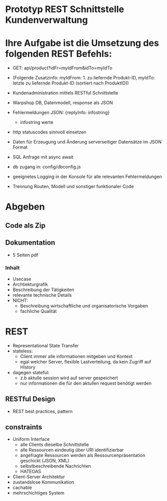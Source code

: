 # Prototyp REST Schnittstelle Kundenverwaltung
# Ihre Aufgabe ist die Umsetzung des folgenden REST Befehls:  
- GET: api/product?idFr=myIdFrom&idTo=myIdTo    
- (Folgende Zusatzinfo: myIdFrom: 1. zu liefernde Produkt-ID, myIdTo: letzte zu liefernde Produkt-ID (sortiert nach ProduktID))

- Kundenadministration mittels RESTful Schnittstelle
- Warpshop DB,  Datenmodell, response als JSON
- Fehlermeldungen JSON: {replyInfo: infostring}
  - infostring werte
- http statuscodes sinnvoll einsetzen
- Daten für Erzeugung und Änderung serverseitiger Datensätze im JSON Format
- SQL Anfrage mit async await
- db zugang in: config/dbconfig.js
- geeignetes Logging in der Konsole für alle relevanten Fehlermeldungen
- Trennung Routen, Modell und sonstiger funktionaler Code
# Abgeben
## Code als Zip
## Dokumentation
- 5 Seiten pdf
### Inhalt
- Usecase
- Archtiekturgrafik
- Beschreibung der Tätigkeiten
- relevante technische Details
- NICHT:
  - Beschreibung wirtschaftliche und organisatorische Vorgaben
  - fachliche Qualität

# REST
- Representational State Transfer
- stateless:
  - Client immer alle informationen mitgeben und Kontext
  - egal welcher Server, flexible Lastverteilung, da kein Zugriff auf History
- dagegen stateful:
  - z.b aktulle session wird auf server gespeichert
  - nur informationen die für den aktullen request benötigt werden

## RESTful Design
- REST best practices, pattern
  
## constraints
- Uniform Interface
  - alle Clients dieselbe Schnittstelle
  - alle Ressourcen eindeutig über URI identifizierbar
  - angefragte Ressourcen werden als Ressourcenpräsentation geschickt (JSON, XML)
  - selbstbeschreibende Nachrichten
  - HATEOAS
- Client-Server Architektur
- zustandslose Kommunikation
- cachable
- mehrschichtiges System
